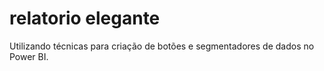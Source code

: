 # relatorio elegante

Utilizando técnicas para criação de botões e segmentadores de dados no Power BI.
